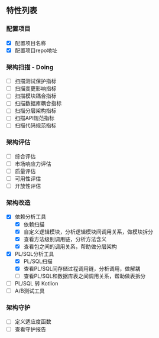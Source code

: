 ## 特性列表
### 配置项目
- [x] 配置项目名称
- [x] 配置项目repo地址
### 架构扫描 - **Doing**
- [ ] 扫描测试保护指标
- [ ] 扫描变更影响指标
- [ ] 扫描模块耦合指标
- [ ] 扫描数据库耦合指标
- [ ] 扫描分层架构指标
- [ ] 扫描API规范指标
- [ ] 扫描代码规范指标
### 架构评估
- [ ] 综合评估
- [ ] 市场响应力评估
- [ ] 质量评估
- [ ] 可用性评估
- [ ] 开放性评估
### 架构改造
- [x] 依赖分析工具
  - [x] 依赖扫描
  - [x] 自定义逻辑模块，分析逻辑模块间调用关系，做模块拆分
  - [x] 查看方法级别调用链，分析方法含义
  - [x] 查看包之间的调用关系，帮助做分层架构
- [x] PL/SQL分析工具
  - [x] PL/SQL扫描
  - [x] 查看PL/SQL间存储过程调用链，分析调用，做解耦
  - [ ] 查看PL/SQL和数据库表之间调用关系，帮助做表拆分
- [ ] PL/SQL 转 Kotlion
- [ ] A/B测试工具
### 架构守护
- [ ] 定义适应度函数
- [ ] 查看守护报告
